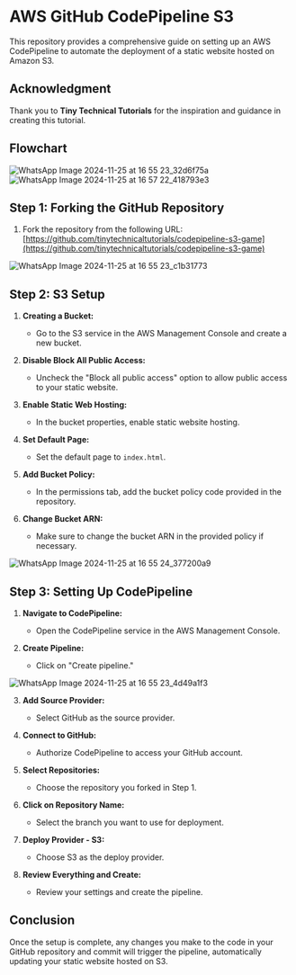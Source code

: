 # AWS GitHub CodePipeline S3

This repository provides a comprehensive guide on setting up an AWS CodePipeline to automate the deployment of a static website hosted on Amazon S3. 

## Acknowledgment
Thank you to **Tiny Technical Tutorials** for the inspiration and guidance in creating this tutorial.

## Flowchart
![WhatsApp Image 2024-11-25 at 16 55 23_32d6f75a](https://github.com/user-attachments/assets/56394fa7-ec27-4815-9348-cf4d268bd6fc)
![WhatsApp Image 2024-11-25 at 16 57 22_418793e3](https://github.com/user-attachments/assets/449f30de-29c9-4a4a-bc07-1ebd6cf39369)

## Step 1: Forking the GitHub Repository
1. Fork the repository from the following URL:  
   [https://github.com/tinytechnicaltutorials/codepipeline-s3-game](https://github.com/tinytechnicaltutorials/codepipeline-s3-game)

![WhatsApp Image 2024-11-25 at 16 55 23_c1b31773](https://github.com/user-attachments/assets/971a0e5f-7039-44ff-a7e0-dd0c9ad454e2)

## Step 2: S3 Setup
1. **Creating a Bucket:**
   - Go to the S3 service in the AWS Management Console and create a new bucket.
   
2. **Disable Block All Public Access:**
   - Uncheck the "Block all public access" option to allow public access to your static website.

3. **Enable Static Web Hosting:**
   - In the bucket properties, enable static website hosting.

4. **Set Default Page:**
   - Set the default page to `index.html`.

5. **Add Bucket Policy:**
   - In the permissions tab, add the bucket policy code provided in the repository.

6. **Change Bucket ARN:**
   - Make sure to change the bucket ARN in the provided policy if necessary.

![WhatsApp Image 2024-11-25 at 16 55 24_377200a9](https://github.com/user-attachments/assets/5eff844f-defa-4454-b3d4-2bc342644a90)


## Step 3: Setting Up CodePipeline
1. **Navigate to CodePipeline:**
   - Open the CodePipeline service in the AWS Management Console.

2. **Create Pipeline:**
   - Click on "Create pipeline."
  
![WhatsApp Image 2024-11-25 at 16 55 23_4d49a1f3](https://github.com/user-attachments/assets/7711e4f5-b8c9-4efd-93f7-aa033103712a)

3. **Add Source Provider:**
   - Select GitHub as the source provider.

4. **Connect to GitHub:**
   - Authorize CodePipeline to access your GitHub account.

5. **Select Repositories:**
   - Choose the repository you forked in Step 1.

6. **Click on Repository Name:**
   - Select the branch you want to use for deployment.

7. **Deploy Provider - S3:**
   - Choose S3 as the deploy provider.

8. **Review Everything and Create:**
   - Review your settings and create the pipeline.

## Conclusion
Once the setup is complete, any changes you make to the code in your GitHub repository and commit will trigger the pipeline, automatically updating your static website hosted on S3.
